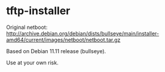 # tftp-installer

Original netboot: http://archive.debian.org/debian/dists/bullseye/main/installer-amd64/current/images/netboot/netboot.tar.gz

Based on Debian 11.11 release (bullseye).

Use at your own risk.
